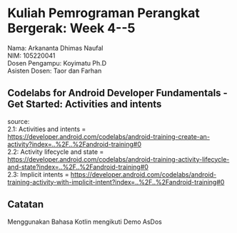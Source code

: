 # Kuliah Pemrograman Perangkat Bergerak: Week 4--5

Nama: Arkananta Dhimas Naufal <br>
NIM: 105220041 <br>
Dosen Pengampu: Koyimatu Ph.D <br>
Asisten Dosen: Taor dan Farhan <br>

## Codelabs for Android Developer Fundamentals - Get Started: Activities and intents

source: <br>
2.1: Activities and intents = https://developer.android.com/codelabs/android-training-create-an-activity?index=..%2F..%2Fandroid-training#0 <br>
2.2: Activity lifecycle and state = https://developer.android.com/codelabs/android-training-activity-lifecycle-and-state?index=..%2F..%2Fandroid-training#0 <br>
2.3: Implicit intents = https://developer.android.com/codelabs/android-training-activity-with-implicit-intent?index=..%2F..%2Fandroid-training#0 <br>

## Catatan

Menggunakan Bahasa Kotlin mengikuti Demo AsDos
